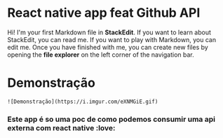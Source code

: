 # React native app feat Github API

Hi! I'm your first Markdown file in **StackEdit**. If you want to learn about StackEdit, you can read me. If you want to play with Markdown, you can edit me. Once you have finished with me, you can create new files by opening the **file explorer** on the left corner of the navigation bar.

# Demonstração

```
![Demonstração](https://i.imgur.com/eXNMGiE.gif)

```

### Este app é so uma poc de como podemos consumir uma api externa com react native :love:
